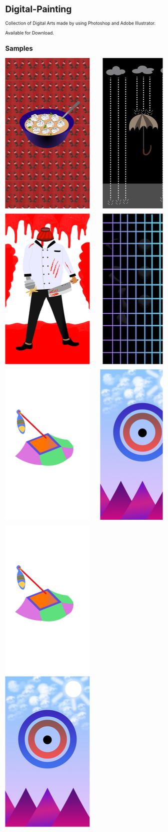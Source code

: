 # Digital-Painting

Collection of Digital Arts made by using Photoshop and Adobe Illustrator.

Available for Download.

## Samples

<pre><img src="Jhol%20Momo%20and%20Coke%20-%20Phone%20Wallpaper.jpg" width="270" height="480">     <img src="Umbrella%20Rain%20-%20Phone%20Wallpaper.png" width="270" height="480">     <img src="IT%20George%20-%20Phone%20Wallpaper.png" width="270" height="480"></pre>

<pre><img src="Bowl%20Head%20-%20Phone%20Wallpaper.png" width="270" height="480">     <img src="Amoled%20Wall%20-%20Phone%20Wallpaper.jpg" width="270" height="480">     <img src="Letter%20and%20Stars%20-%20Phone%20Wallpaper.png" width="270" height="480"></pre>

<pre><img src="Robot%20and%20Laser%20-%20Phone%20Wallpaper.png" width="270" height="480">    <img src="Target%20-%20Phone%20Wallpaper.jpg" width="270" height="480"></pre>

<img src="Robot%20and%20Laser%20-%20Phone%20Wallpaper.png" width="270" height="480">

<img src="Target%20-%20Phone%20Wallpaper.jpg" width="270" height="480">




